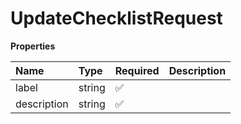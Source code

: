# UpdateChecklistRequest

**Properties**

| Name        | Type   | Required | Description |
| :---------- | :----- | :------- | :---------- |
| label       | string | ✅       |             |
| description | string | ✅       |             |

<!-- This file was generated by liblab | https://liblab.com/ -->
